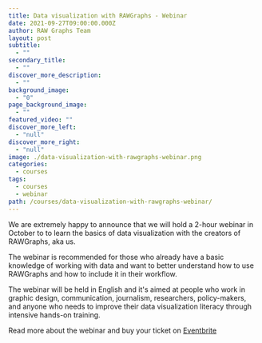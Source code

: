 ```yaml
---
title: Data visualization with RAWGraphs - Webinar
date: 2021-09-27T09:00:00.000Z
author: RAW Graphs Team
layout: post
subtitle:
  - ""
secondary_title:
  - ""
discover_more_description:
  - ""
background_image:
  - "0"
page_background_image:
  - ""
featured_video: ""
discover_more_left:
  - "null"
discover_more_right:
  - "null"
image: ./data-visualization-with-rawgraphs-webinar.png
categories:
  - courses
tags:
  - courses
  - webinar
path: /courses/data-visualization-with-rawgraphs-webinar/
---
```


We are extremely happy to announce that we will hold a 2-hour webinar in October to to learn the basics of data visualization with the creators of RAWGraphs, aka us.

The webinar is recommended for those who already have a basic knowledge of working with data and want to better understand how to use RAWGraphs and how to include it in their workflow.

The webinar will be held in English and it's aimed at people who work in graphic design, communication, journalism, researchers, policy-makers, and anyone who needs to improve their data visualization literacy through intensive hands-on training.


Read more about the webinar and buy your ticket on [Eventbrite](https://www.eventbrite.com/e/data-visualization-with-rawgraphs-webinar-tickets-175531568647)
